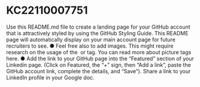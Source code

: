 # KC22110007751

Use this README.md file to create a landing page for your GitHub account
that is attractively styled by using the GitHub Styling Guide. This README
page will automatically display on your main account page for future
recruiters to see.
● Feel free also to add images. This might require research on the usage of
the <img/> or <picture> tag. You can read more about picture tags here.
● Add the link to your GitHub page into the “Featured” section of your
Linkedin page. (Click on Featured, the “+” sign, then “Add a link”, paste the
GitHub account link, complete the details, and “Save”). Share a link to your
LinkedIn profile in your Google doc.
